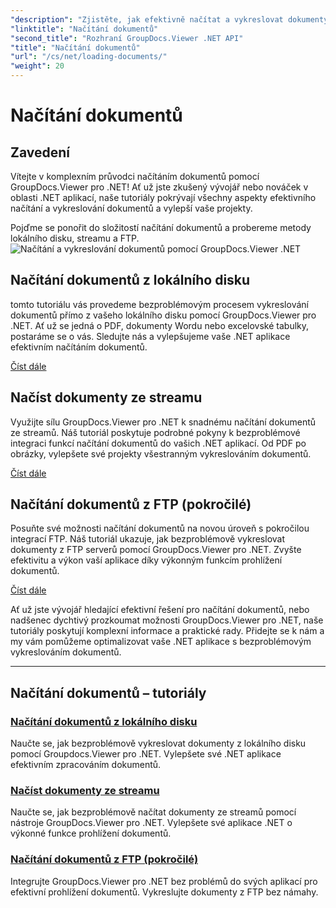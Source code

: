 ```yaml
---
"description": "Zjistěte, jak efektivně načítat a vykreslovat dokumenty pomocí GroupDocs.Viewer .NET. Prozkoumejte tutoriály o načítání z lokálního disku, streamu a FTP pro vylepšené aplikace .NET."
"linktitle": "Načítání dokumentů"
"second_title": "Rozhraní GroupDocs.Viewer .NET API"
"title": "Načítání dokumentů"
"url": "/cs/net/loading-documents/"
"weight": 20
---
```


# Načítání dokumentů

## Zavedení

Vítejte v komplexním průvodci načítáním dokumentů pomocí GroupDocs.Viewer pro .NET! Ať už jste zkušený vývojář nebo nováček v oblasti .NET aplikací, naše tutoriály pokrývají všechny aspekty efektivního načítání a vykreslování dokumentů a vylepší vaše projekty.

Pojďme se ponořit do složitostí načítání dokumentů a probereme metody lokálního disku, streamu a FTP.
![Načítání a vykreslování dokumentů pomocí GroupDocs.Viewer .NET](/viewer/loading-documents/image.png)
## Načítání dokumentů z lokálního disku

tomto tutoriálu vás provedeme bezproblémovým procesem vykreslování dokumentů přímo z vašeho lokálního disku pomocí GroupDocs.Viewer pro .NET. Ať už se jedná o PDF, dokumenty Wordu nebo excelovské tabulky, postaráme se o vás. Sledujte nás a vylepšujeme vaše .NET aplikace efektivním načítáním dokumentů.

[Číst dále](./loading-document-local-disk/)

## Načíst dokumenty ze streamu

Využijte sílu GroupDocs.Viewer pro .NET k snadnému načítání dokumentů ze streamů. Náš tutoriál poskytuje podrobné pokyny k bezproblémové integraci funkcí načítání dokumentů do vašich .NET aplikací. Od PDF po obrázky, vylepšete své projekty všestranným vykreslováním dokumentů.

[Číst dále](./loading-document-stream/)

## Načítání dokumentů z FTP (pokročilé)

Posuňte své možnosti načítání dokumentů na novou úroveň s pokročilou integrací FTP. Náš tutoriál ukazuje, jak bezproblémově vykreslovat dokumenty z FTP serverů pomocí GroupDocs.Viewer pro .NET. Zvyšte efektivitu a výkon vaší aplikace díky výkonným funkcím prohlížení dokumentů.

[Číst dále](./loading-document-ftp/)

Ať už jste vývojář hledající efektivní řešení pro načítání dokumentů, nebo nadšenec dychtivý prozkoumat možnosti GroupDocs.Viewer pro .NET, naše tutoriály poskytují komplexní informace a praktické rady. Přidejte se k nám a my vám pomůžeme optimalizovat vaše .NET aplikace s bezproblémovým vykreslováním dokumentů.

---
## Načítání dokumentů – tutoriály
### [Načítání dokumentů z lokálního disku](./loading-document-local-disk/)
Naučte se, jak bezproblémově vykreslovat dokumenty z lokálního disku pomocí Groupdocs.Viewer pro .NET. Vylepšete své .NET aplikace efektivním zpracováním dokumentů.
### [Načíst dokumenty ze streamu](./loading-document-stream/)
Naučte se, jak bezproblémově načítat dokumenty ze streamů pomocí nástroje GroupDocs.Viewer pro .NET. Vylepšete své aplikace .NET o výkonné funkce prohlížení dokumentů.
### [Načítání dokumentů z FTP (pokročilé)](./loading-document-ftp/)
Integrujte GroupDocs.Viewer pro .NET bez problémů do svých aplikací pro efektivní prohlížení dokumentů. Vykreslujte dokumenty z FTP bez námahy.